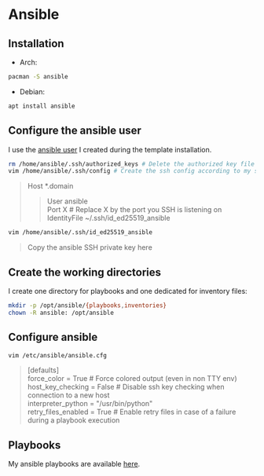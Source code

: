 # Ansible

## Installation

- Arch:

```bash
pacman -S ansible
```

- Debian:

```bash
apt install ansible
```

## Configure the ansible user

I use the [ansible user](https://github.com/Antiz96/Linux-Server/blob/main/VMs/Arch-Linux_Server_Template.md#create-and-configure-the-ansible-user) I created during the template installation.

```bash
rm /home/ansible/.ssh/authorized_keys # Delete the authorized key file which is only needed for ansible client
vim /home/ansible/.ssh/config # Create the ssh config according to my ssh configuration
```

> Host \*.domain  
> > User ansible  
> > Port X # Replace X by the port you SSH is listening on  
> > IdentityFile ~/.ssh/id_ed25519_ansible

```bash
vim /home/ansible/.ssh/id_ed25519_ansible
```

> Copy the ansible SSH private key here

## Create the working directories

I create one directory for playbooks and one dedicated for inventory files:

```bash
mkdir -p /opt/ansible/{playbooks,inventories}
chown -R ansible: /opt/ansible
```

## Configure ansible

```bash
vim /etc/ansible/ansible.cfg
```

> [defaults]  
> force_color = True # Force colored output (even in non TTY env)  
> host_key_checking = False # Disable ssh key checking when connection to a new host  
> interpreter_python = "/usr/bin/python"  
> retry_files_enabled = True # Enable retry files in case of a failure during a playbook execution

## Playbooks

My ansible playbooks are available [here](https://github.com/Antiz96/Linux-Server/tree/main/Ansible-Playbooks).
